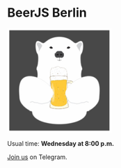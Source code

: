 # BeerJS Berlin

<img src="https://raw.githubusercontent.com/beerjs/berlin/master/assets/bear_with_beer.png" alt="BeerJS Berlin" width="240" height="240" />

Usual time: **Wednesday at 8:00 p.m.**

[Join us](https://t.me/beerjs_berlin) on Telegram.
